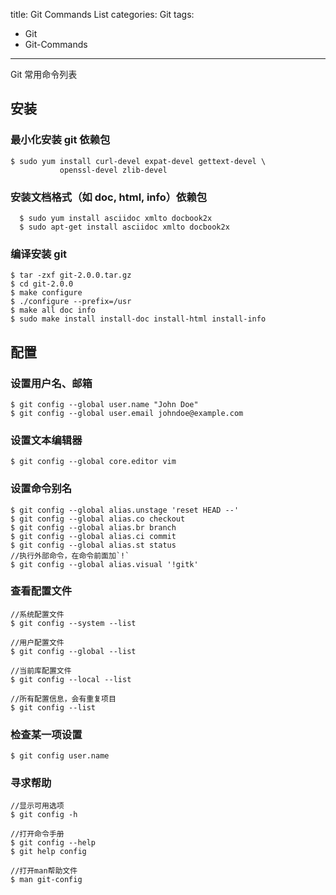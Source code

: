 ﻿title: Git Commands List
categories: Git
tags:
  - Git
  - Git-Commands

---

Git 常用命令列表

<!--more-->

## 安装

### 最小化安装 git 依赖包
```
$ sudo yum install curl-devel expat-devel gettext-devel \
           openssl-devel zlib-devel
```
### 安装文档格式（如 doc, html, info）依赖包
```
  $ sudo yum install asciidoc xmlto docbook2x
  $ sudo apt-get install asciidoc xmlto docbook2x
```
### 编译安装 git
```
$ tar -zxf git-2.0.0.tar.gz
$ cd git-2.0.0
$ make configure
$ ./configure --prefix=/usr
$ make all doc info
$ sudo make install install-doc install-html install-info
```

## 配置

### 设置用户名、邮箱
```
$ git config --global user.name "John Doe"
$ git config --global user.email johndoe@example.com
```
### 设置文本编辑器
```
$ git config --global core.editor vim
```
### 设置命令别名
```
$ git config --global alias.unstage 'reset HEAD --'
$ git config --global alias.co checkout
$ git config --global alias.br branch
$ git config --global alias.ci commit
$ git config --global alias.st status
//执行外部命令，在命令前面加`!`
$ git config --global alias.visual '!gitk'
```
### 查看配置文件
```
//系统配置文件
$ git config --system --list

//用户配置文件
$ git config --global --list

//当前库配置文件
$ git config --local --list

//所有配置信息，会有重复项目
$ git config --list
```
### 检查某一项设置
```
$ git config user.name
```
### 寻求帮助
```
//显示可用选项
$ git config -h

//打开命令手册
$ git config --help
$ git help config

//打开man帮助文件
$ man git-config
```



